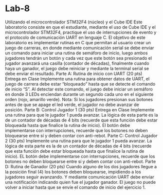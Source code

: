 # Lab-8
Utilizando el microcontrolador STM32F4 (núcleo) y el Cube IDE
Este laboratorio consiste en que el estudiante, mediante el uso de Cube IDE y el
microcontrolador STM32F4, practique el uso de interrupciones de evento y el protocolo
de comunicación UART en lenguaje C.
El objetivo de este laboratorio es implementar rutinas en C que permitan al usuario crear
un juego de carreras, en donde mediante comunicación serial se debe enviar un comando
para iniciar una rutina de semáforo de inicio, luego ambos jugadores tendrán un botón y
cada vez que este botón sea presionado el jugador avanzará una casilla (contador de
décadas), finalmente cuando haya un ganador, el juego debe reiniciar y mediante la
terminal serial se debe enviar el resultado.
Parte A: Rutina de inicio con UART (20 pts) Entrega en Clase
Implemente una rutina para obtener datos de UART, el juego de carrera debe
estar “bloqueado” hasta que se detecte el comando de inicio “S”. Al detectar este
comando, el juego debe iniciar un semáforo en donde 3 LEDs enciendan durante
un segundo cada uno en el siguiente orden (rojo, amarillo verde).
Nota: Si los jugadores presionan sus botones antes de que se apage el led verde, el jugador no
debe avanzar de posición.
Parte B: Control Jugador 1 (30 pts) Entrega en Clase
Implemente una rutina para que le jugador 1 pueda avanzar. La lógica de esta
parte es la de un contador de décadas de 4 bits (recuerde que esta función debe
estar bloqueada hasta que finalice la rutina de inicio).
El botón debe implementarse con interrupciones, recuerde que los botones no
deben bloquearse entre sí y deben contar con anti-rebot.
Parte C: Control Jugador 2 (30 pts)
Implemente una rutina para que le jugador 1 pueda avanzar. La lógica de esta
parte es la de un contador de décadas de 4 bits (recuerde que esta función debe
estar bloqueada hasta que finalice la rutina de inicio).
EL botón debe implementarse con interrupciones, recuerde que los botones no
deben bloquearse entre sí y deben contar con anti-rebot.
Parte D: Rutina de Ganador (20 pts)
Cuando alguno de los dos jugadores llegue a la posición final (4) los botones
deben bloquearse, impidiendo a los jugadores seguir avanzando. Y mediante
comunicación UART debe enviar una notificación indicando quien fue el jugador
ganador. El juego no puede volver a iniciar hasta que se envíe el comando de
inicio del ejercicio 1.
